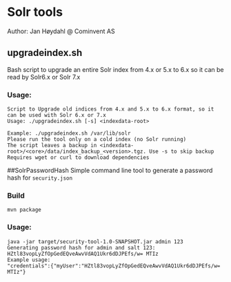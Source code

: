 # Solr tools

Author: Jan Høydahl @ Cominvent AS

## upgradeindex.sh
Bash script to upgrade an entire Solr index from 4.x or 5.x to 6.x
so it can be read by Solr6.x or Solr 7.x

### Usage:

    Script to Upgrade old indices from 4.x and 5.x to 6.x format, so it can be used with Solr 6.x or 7.x
    Usage: ./upgradeindex.sh [-s] <indexdata-root>
    
    Example: ./upgradeindex.sh /var/lib/solr
    Please run the tool only on a cold index (no Solr running)
    The script leaves a backup in <indexdata-root>/<core>/data/index_backup_<version>.tgz. Use -s to skip backup
    Requires wget or curl to download dependencies


##SolrPasswordHash
Simple command line tool to generate a password hash for `security.json`

### Build

    mvn package

### Usage:

    java -jar target/security-tool-1.0-SNAPSHOT.jar admin 123
    Generating password hash for admin and salt 123:
    HZtl83vopLyZfOpGedEQveAwvVdAQ1Ukr6dDJPEfs/w= MTIz
    Example usage:
    "credentials":{"myUser":"HZtl83vopLyZfOpGedEQveAwvVdAQ1Ukr6dDJPEfs/w= MTIz"}